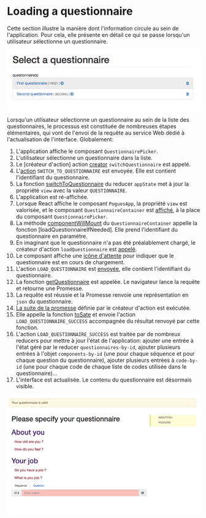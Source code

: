 # Loading a questionnaire

Cette section illustre la manière dont l'information circule au sein de l'application. Pour cela, elle présente en détail ce qui se passe lorsqu'un utilisateur sélectionne un questionnaire.

![Un utilisateur sélectionne un questionnaire](/img/select-questionnaire.png "Un utilisateur sélectionne un questionnaire")

Lorsqu'un utilisateur sélectionne un questionnaire au sein de la liste des questionnaires, le processus est constituée de nombreuses étapes élémentaires, qui vont de l'envoi de la requête au service Web dédié à l'actualisation de l'interface. Globalement:

1. L'application affiche le composant `QuestionnairePicker`.
2. L'utilisateur sélectionne un questionnaire dans la liste.
3. Le [créateur d'action]  action [creator](https://github.com/InseeFr/Pogues/blob/cc5ee57a6dabaeaa3a752ec48e632b3f7e04801d/src/js/components/questionnaire-list.js#L34) `switchQuestionnaire` est appelé.
4. L'[action](https://github.com/InseeFr/Pogues/blob/cc5ee57a6dabaeaa3a752ec48e632b3f7e04801d/src/js/actions/app-state.js#L7) `SWITCH_TO_QUESTIONNAIRE` est envoyée. Elle est contient l'identifiant du questionnaire.
5. La fonction [switchToQuestionnaire](https://github.com/InseeFr/Pogues/blob/cc5ee57a6dabaeaa3a752ec48e632b3f7e04801d/src/js/reducers/app-state/index.js#L111) du reducer `appState` met à jour la propriété `view` avec la valeur `QUESTIONNAIRE`.
6. L'application est ré-affichée.
7. Lorsque React affiche le composant  `PoguesApp`, la propriété `view` est valorisée, et le composant `QuestionnaireContainer` est [affiché](https://github.com/InseeFr/Pogues/blob/cc5ee57a6dabaeaa3a752ec48e632b3f7e04801d/src/js/components/pogues-app.js#L27-L30), à la place du composant `QuestionnairePicker`.
8. La méthode [componentWillMount](https://github.com/InseeFr/Pogues/blob/cc5ee57a6dabaeaa3a752ec48e632b3f7e04801d/src/js/components/pogues-app.js#L27-L30) du `QuestionnaireContainer` appelle la fonction [loadQuestionnaireIfNeeded]. Elle prend l'identifiant du questionnaire en paramètre.
9. En imaginant que le questionnaire n'a pas été préalablement chargé, le créateur d'action `loadQuestionnaire` est [appelé](https://github.com/InseeFr/Pogues/blob/cc5ee57a6dabaeaa3a752ec48e632b3f7e04801d/src/js/actions/questionnaire.js#L98).
10. Le composant affiche une [icône d'attente](https://github.com/InseeFr/Pogues/blob/465665aaf56e835f7b5ae13dff899531d44ed4bd/src/js/components/questionnaire-container.js#L48) pour indiquer que le questionnaire est en cours de chargement.
11. L'action `LOAD_QUESTIONNAIRE` est [envoyée](https://github.com/InseeFr/Pogues/blob/cc5ee57a6dabaeaa3a752ec48e632b3f7e04801d/src/js/actions/questionnaire.js#L103), elle contient l'identifiant du questionnaire.
12. La fonction [getQuestionnaire](https://github.com/InseeFr/Pogues/blob/cc5ee57a6dabaeaa3a752ec48e632b3f7e04801d/src/js/utils/remote-api.js#L118) est appelée. Le navigateur lance la requête et retourne une Promesse.
13. La requête est réussie et la Promesse renvoie une représentation en `json` du questionnaire.
13. [La suite de la promesse]((https://github.com/InseeFr/Pogues/blob/cc5ee57a6dabaeaa3a752ec48e632b3f7e04801d/src/js/actions/questionnaire.js#L101)) définie par le créateur d'action est exécutée.
14. Elle appelle la fonction [toSate](https://github.com/InseeFr/Pogues/blob/cc5ee57a6dabaeaa3a752ec48e632b3f7e04801d/src/js/utils/model-to-state-questionnaire.js#L17) et envoie l'action `LOAD_QUESTIONNAIRE_SUCCESS` accompagnée du résultat renvoyé par cette fonction.
15. L'action `LOAD_QUESTIONNAIRE_SUCCESS` est traitée par de nombreux reducers pour mettre à jour l'état de l'application: ajouter une entrée à l'état géré par le reducer `questionnaires-by-id`, ajouter plusieurs entrées à l'objet `components-by-id` (une pour chaque séquence et pour chaque question du questionnaire), ajouter plusieurs entrées à `code-by-id` (une pour chaque code de chaque liste de codes utilisée dans le questionnaire)...
16. L'interface est actualisée. Le contenu du questionnaire est désormais visible.

![Le questionnaire est affiché](/img/questionnaire.png "Le questionnaire est affiché")